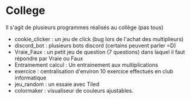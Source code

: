 # College
Il s'agit de plusieurs programmes réalisés au collège (pas tous)
- cookie_clicker : un jeu de click (bug lors de l'achat des multiplieurs)
- discord_bot : plusieurs bots discord (certains peuvent parler =D)
- Vraie_Faux : un petit jeu de question (7 questions) dans laquel il faut répondre par Vraie ou Faux
- Entrainement calcul : Un entrainement aux multiplications
- exercice : centralisation d'environ 10 exercice effectués en club informatique
- jeu_random : un essaie avec Tiled
- colormaker : visualiseur de couleurs ajustables.